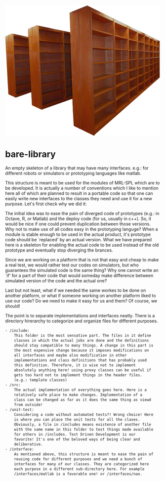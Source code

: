 ![Bare-Library](https://github.com/mrlspl/bare-library/blob/master/bare-lib.png)
# bare-library
An empty skeleton of a library that may have many interfaces. e.g.: for
different robots or simulators or prototyping languages like matlab.

This structure is meant to be used for the modules of MRL-SPL which are to be
developed. It is actually a number of conventions which I like to mention here
all of which are planned to result in a portable code so that one can easily
write new interfaces to the classes they need and use it for a new purpose.
Let's first check why we did it:

The initial idea was to ease the pain of diverged code of prototypes (e.g.: in
Octave, R, or Matlab) and the deploy code (for us, usually in c++). So, it
would be nice if one could prevent duplication between those versions. Why not
to make use of all codes easy in the prototyping languge? When a module is
stable enough to be used in the actual product, it's prototype code should be
`replaced' by an actual version. What we have prepared here is a skeleton for
enabling the actual code to be used instead of the old prototype and eventually
stop diverging the brances.

Since we are working on a platform that is not that easy and cheap to make a
real test, we would rather test our codes on simulators, but who guarantees the
simulated code is the same thing? Why one cannot write an `if' for a part of
their code that would someday make difference between simulated version of the
code and the actual one?

Last but not least, what if we needed the same workes to be done on another
platform, or what if someone working on another platform liked to use our code?
Do we need to make it easy for us and them? Of course, we should!

The point is to separate implementations and interfaces neatly. There is a
directory hirerarchy to categorize and organize files for different purposes.

	- /include:
		This folder is the most sensative part. The files in it define
		classes in which the actual jobs are done and the definitions
		should stay compatible to many things. A change in this part is
		the most expensive change because it imposes modifications on
		all interfaces and maybe also modification in other
		implementations and class definitions that has probably used
		this definition. Therefore, it is wise not to implement
		absolutely anything here! using proxy classes can be useful if
		gets too hard not to implement things in the header files.
		(e.g.: template classes)
	- /src:
		The actual implementation of everything goes here. Here is a
		relatively safe place to make changes. Implementation of a
		class can be changed as far as it does the same thing as viewd
		from outside!
	- /unit-test:
		Considering a code without automated tests?! Wrong choice! Here
		is where you can place the unit tests for all the clases.
		Obviously, a file in /includes means existence of another file
		with the same name in this folder to test things made available
		for others in /includes. Test Driven Development is our
		favorite! It's one of the beloved ways of being clear and
		deliberative.
	- /interface:
		As mentioned above, this structure is meant to ease the pain of
		reusing code for different purposes and we need a bunch of
		interfaces for many of our classes. They are categorized here
		each purpose in a different sub-directory here. For example
		/interfaces/matlab is a favorable one! or /interfaces/nao.

